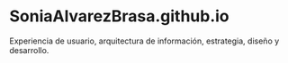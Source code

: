 # SoniaAlvarezBrasa.github.io
Experiencia de usuario, arquitectura de información, estrategia, diseño y desarrollo.
